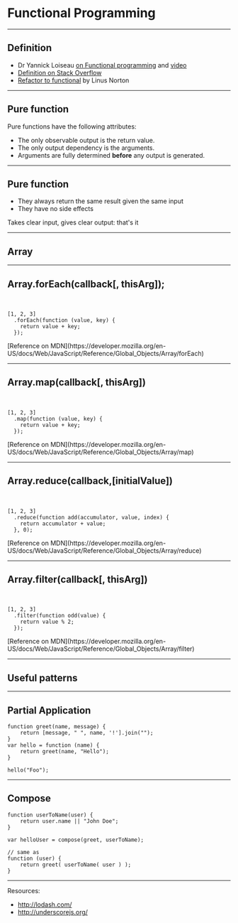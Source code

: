 Functional Programming
================

---

Definition
----------

* Dr Yannick Loiseau [on Functional programming](http://yloiseau.net/articles/functionnal/) and [video](http://clermontech.org/talks/api-hour-7/2-yannick-loiseau-functional-concepts-an-overview.html)
* [Definition on Stack Overflow](http://stackoverflow.com/a/8357604)
* [Refactor to functional](http://linusnorton.github.io/posts/refactor-to-functional/) by Linus Norton

---

Pure function
--------------

Pure functions have the following attributes:

* The only observable output is the return value.
* The only output dependency is the arguments.
* Arguments are fully determined **before** any output is generated.

---

Pure function
-----------

* They always return the same result given the same input
* They have no side effects

<!-- .element: class="fragment alert info" --> Takes clear input, gives clear output: that's it

---

Array
---

---

<!-- .slide: class="no-transform" -->

Array.forEach(callback[, thisArg]);
-------

<br />
<pre><code class="javascript runnable" data-runnable-output="jsonalert">[1, 2, 3]
  .forEach(function (value, key) {
    return value + key;
  });</code></pre>

<p class="alert">
<span class="icontext doc">[Reference on MDN](https://developer.mozilla.org/en-US/docs/Web/JavaScript/Reference/Global_Objects/Array/forEach)</span>
</p>


---

<!-- .slide: class="no-transform" -->

Array.map(callback[, thisArg])
---

<br />
<pre><code class="javascript runnable" data-runnable-output="jsonalert">[1, 2, 3]
  .map(function (value, key) {
    return value + key;
  });</code></pre>

<p class="alert">
<span class="icontext doc">[Reference on MDN](https://developer.mozilla.org/en-US/docs/Web/JavaScript/Reference/Global_Objects/Array/map)</span>
</p>

---

<!-- .slide: class="no-transform" -->

Array.reduce(callback,[initialValue])
---

<br />
<pre><code class="javascript runnable" data-runnable-output="jsonalert">[1, 2, 3]
  .reduce(function add(accumulator, value, index) {
    return accumulator + value;
  }, 0);</code></pre>

<p class="alert">
<span class="icontext doc">[Reference on MDN](https://developer.mozilla.org/en-US/docs/Web/JavaScript/Reference/Global_Objects/Array/reduce)</span>
</p>

---

<!-- .slide: class="no-transform" -->

Array.filter(callback[, thisArg])
------

<br />
<pre><code class="javascript runnable" data-runnable-output="jsonalert">[1, 2, 3]
  .filter(function odd(value) {
    return value % 2;
  });</code></pre>

<p class="alert">
<span class="icontext doc">[Reference on MDN](https://developer.mozilla.org/en-US/docs/Web/JavaScript/Reference/Global_Objects/Array/filter)</span>
</p>


---

Useful patterns
----

---

Partial Application
---

<pre><code class="javascript runnable" data-runnable-output="jsonalert">function greet(name, message) {
    return [message, " ", name, '!'].join("");
}
var hello = function (name) {
    return greet(name, "Hello");
}

hello("Foo");
</code></pre>


---

Compose
---

<pre><code class="javascript">function userToName(user) {
    return user.name || "John Doe";
}

var helloUser = compose(greet, userToName);

// same as
function (user) {
    return greet( userToName( user ) );
}
</code></pre>


---

Resources:

* http://lodash.com/
* http://underscorejs.org/

